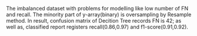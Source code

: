 The imbalanced dataset with problems for modelling like low number of FN and recall. The minority part of y-array(binary) is oversampling by Resample method. In result, confusion matrix of Decition Tree records FN is 42; as well as, classified report registers recall(0.86,0.97) and f1-score(0.91,0.92). 
